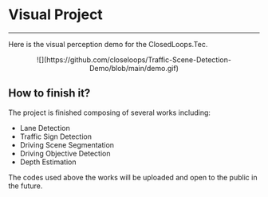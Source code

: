 # Visual Project

------

Here is the visual perception demo for the ClosedLoops.Tec.  


<div align="center">
![](https://github.com/closeloops/Traffic-Scene-Detection-Demo/blob/main/demo.gif)
</div>


## How to finish it?

The project is finished composing of several works including: 

- Lane Detection
- Traffic Sign Detection
- Driving Scene Segmentation
- Driving Objective Detection 
- Depth Estimation

The codes used above the works will be uploaded and open to the public in the future.

 
